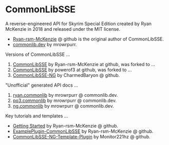# CommonLibSSE

A reverse-engineered API for Skyrim Special Edition created by Ryan McKenzie in 2018 and released under the MIT license.

- [Ryan-rsm-McKenzie](https://github.com/Ryan-rsm-McKenzie) @ github is the original author of CommonLibSSE.
- [commonlib.dev](https://commonlib.dev/) by mrowrpurr.

Versions of CommonLibSSE ...

1. [CommonLibSSE](https://github.com/Ryan-rsm-McKenzie/CommonLibSSE) by Ryan-rsm-McKenzie at github, was forked to ...
2. [CommonLibSSE](https://github.com/powerof3/CommonLibSSE) by powerof3 at github, was forked to ...
3. [CommonLibSSE-NG](https://github.com/CharmedBaryon/CommonLibSSE-NG) by CharmedBaryon @ github.

"Unofficial" generated API docs ...

1. [ryan.commonlib](https://ryan.commonlib.dev) by mrowrpurr @ commonlib.dev.
2. [po3.commonlib](https://po3.commonlib.dev) by mrowrpurr @ commonlib.dev.
3. [ng.commonlib](https://ng.commonlib.dev) by mrowrpurr @ commonlib.dev.

Key tutorials and templates ...

- [Getting Started](https://github.com/Ryan-rsm-McKenzie/CommonLibSSE/wiki/Getting-Started) by Ryan-rsm-McKenzie @ github.
- [ExamplePlugin-CommonLibSSE](https://github.com/Ryan-rsm-McKenzie/ExamplePlugin-CommonLibSSE) by Ryan-rsm-McKenzie @ github.
- [CommonLibSSE-NG-Template-Plugin](https://github.com/Monitor221hz/CommonLibSSE-NG-Template-Plugin) by Monitor221hz @ github.